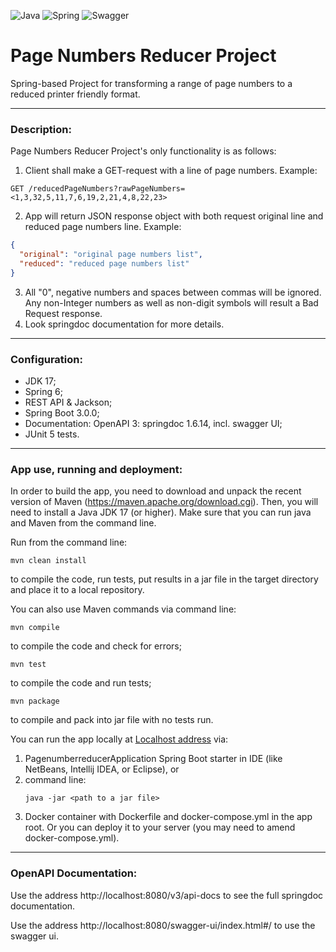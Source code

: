 ![Java](https://img.shields.io/badge/java-%23ED8B00.svg?style=for-the-badge&logo=java&logoColor=white)
![Spring](https://img.shields.io/badge/spring-%236DB33F.svg?style=for-the-badge&logo=spring&logoColor=white)
![Swagger](https://img.shields.io/badge/-Swagger-%23Clojure?style=for-the-badge&logo=swagger&logoColor=white)
# Page Numbers Reducer Project

Spring-based Project for transforming a range of page numbers to a reduced printer friendly format.
_______

### Description:
Page Numbers Reducer Project's only functionality is as follows:

1) Client shall make a GET-request with a line of page numbers. Example:

```http request
GET /reducedPageNumbers?rawPageNumbers=<1,3,32,5,11,7,6,19,2,21,4,8,22,23>
```

2) App will return JSON response object with both request original line and reduced page numbers line. Example:

```json
{
  "original": "original page numbers list",
  "reduced": "reduced page numbers list"
}
```

3) All "0", negative numbers and spaces between commas will be ignored. Any non-Integer numbers as well as non-digit symbols
   will result a Bad Request response.
4) Look springdoc documentation for more details.

_______

### Configuration:

- JDK 17;
- Spring 6;
- REST API & Jackson;
- Spring Boot 3.0.0;
- Documentation: OpenAPI 3: springdoc 1.6.14, incl. swagger UI;
- JUnit 5 tests.

_______

### App use, running and deployment:

In order to build the app, you need to download and unpack the recent version of
Maven (https://maven.apache.org/download.cgi). Then, you will need to install a
Java JDK 17 (or higher). Make sure that you can run java and Maven from the command line.

Run from the command line:
```
mvn clean install
```
to compile the code, run tests, put results in a jar file in the target directory and place it to a local repository.

You can also use Maven commands via command line:
```
mvn compile
```
to compile the code and check for errors;
```
mvn test
```
to compile the code and run tests;
```
mvn package
```
to compile and pack into jar file with no tests run. 

You can run the app locally at [Localhost address](http://localhost:8080/reducedPageNumbers) via:

1) PagenumberreducerApplication Spring Boot starter in IDE (like NetBeans, Intellij IDEA, or
   Eclipse), or
2) command line:
   ```
   java -jar <path to a jar file>
   ```
3) Docker container with Dockerfile and docker-compose.yml in the app root.
   Or you can deploy it to your server (you may need to amend docker-compose.yml).

_______

### OpenAPI Documentation:

Use the address http://localhost:8080/v3/api-docs to see the full springdoc documentation.

Use the address http://localhost:8080/swagger-ui/index.html#/ to use the swagger ui.

